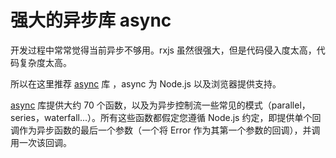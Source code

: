 # 强大的异步库 async

开发过程中常常觉得当前异步不够用。rxjs 虽然很强大，但是代码侵入度太高，代码复杂度太高。

所以在这里推荐 [async](https://github.com/caolan/async) 库 ，async 为 Node.js 以及浏览器提供支持。

[async](https://github.com/caolan/async) 库提供大约 70 个函数，以及为异步控制流一些常见的模式（parallel，series，waterfall...）。所有这些函数都假定您遵循 Node.js 约定，即提供单个回调作为异步函数的最后一个参数（一个将 Error 作为其第一个参数的回调），并调用一次该回调。